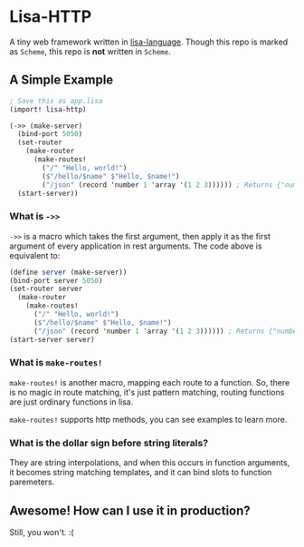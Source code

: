 # Lisa-HTTP

A tiny web framework written in [lisa-language](https://github.com/Somainer/lisa-lang).
Though this repo is marked as `Scheme`, this repo is **not** written in `Scheme`.

## A Simple Example
```scheme
; Save this as app.lisa
(import! lisa-http)

(->> (make-server)
  (bind-port 5050)
  (set-router
    (make-router 
      (make-routes!
        ("/" "Hello, world!")
        ($"/hello/$name" $"Hello, $name!")
        ("/json" (record 'number 1 'array '(1 2 3)))))) ; Returns {"number": 1, "array": [1, 2, 3]}
  (start-server))
```

### What is `->>`
`->>` is a macro which takes the first argument, then apply it as the first argument of every application in rest arguments. The code above is equivalent to:
```scheme
(define server (make-server))
(bind-port server 5050)
(set-router server
  (make-router 
    (make-routes!
      ("/" "Hello, world!")
      ($"/hello/$name" $"Hello, $name!")
      ("/json" (record 'number 1 'array '(1 2 3)))))) ; Returns {"number": 1, "array": [1, 2, 3]}
(start-server server)
```

### What is `make-routes!`

`make-routes!` is another macro, mapping each route to a function.
So, there is no magic in route matching, it's just pattern matching, routing functions are just ordinary functions
in lisa.

`make-routes!` supports http methods, you can see examples to learn more.


### What is the dollar sign before string literals?

They are string interpolations, and when this occurs in function arguments, it becomes string matching templates,
and it can bind slots to function paremeters.

## Awesome! How can I use it in production?

Still, you won't. :(

